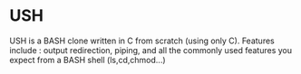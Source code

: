 
# USH
USH is a BASH clone written in C from scratch (using only C). Features include : output redirection, piping, and all the commonly used features you expect from a BASH shell (ls,cd,chmod...)
